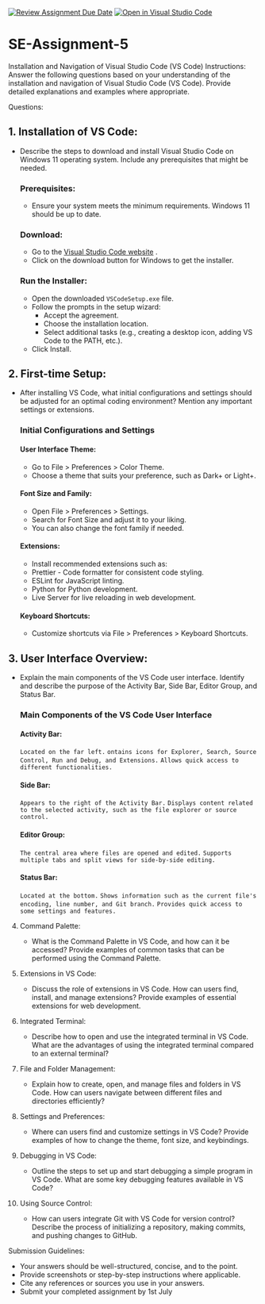 [![Review Assignment Due Date](https://classroom.github.com/assets/deadline-readme-button-22041afd0340ce965d47ae6ef1cefeee28c7c493a6346c4f15d667ab976d596c.svg)](https://classroom.github.com/a/XoLGRbHq)
[![Open in Visual Studio Code](https://classroom.github.com/assets/open-in-vscode-2e0aaae1b6195c2367325f4f02e2d04e9abb55f0b24a779b69b11b9e10269abc.svg)](https://classroom.github.com/online_ide?assignment_repo_id=15353683&assignment_repo_type=AssignmentRepo)
# SE-Assignment-5
Installation and Navigation of Visual Studio Code (VS Code)
 Instructions:
Answer the following questions based on your understanding of the installation and navigation of Visual Studio Code (VS Code). Provide detailed explanations and examples where appropriate.

 Questions:

## 1. Installation of VS Code:
   - Describe the steps to download and install Visual Studio Code on Windows 11 operating system. Include any prerequisites that might be needed.
     ### Prerequisites:
      - Ensure your system meets the minimum requirements. Windows 11 should be up to date.
     ### Download:
      - Go to the [Visual Studio Code website](https://code.visualstudio.com/) .
      - Click on the download button for Windows to get the installer.
     ### Run the Installer:
      - Open the downloaded `VSCodeSetup.exe` file.
      - Follow the prompts in the setup wizard:
         - Accept the agreement.
         - Choose the installation location.
         - Select additional tasks (e.g., creating a desktop icon, adding VS Code to the PATH, etc.).
      - Click Install.

## 2. First-time Setup:
   - After installing VS Code, what initial configurations and settings should be adjusted for an optimal coding environment? Mention any important settings or extensions.
     ### Initial Configurations and Settings
      #### User Interface Theme:
       - Go to File > Preferences > Color Theme.
       - Choose a theme that suits your preference, such as Dark+ or Light+.
      #### Font Size and Family:
       - Open File > Preferences > Settings.
       - Search for Font Size and adjust it to your liking.
       - You can also change the font family if needed.
      #### Extensions:
       - Install recommended extensions such as:
       - Prettier - Code formatter for consistent code styling.
       - ESLint for JavaScript linting.
       - Python for Python development.
       - Live Server for live reloading in web development.
      #### Keyboard Shortcuts:
       - Customize shortcuts via File > Preferences > Keyboard Shortcuts.

## 3. User Interface Overview:
   - Explain the main components of the VS Code user interface. Identify and describe the purpose of the Activity Bar, Side Bar, Editor Group, and Status Bar.
     ### Main Components of the VS Code User Interface
       #### Activity Bar:
       `Located on the far left.`
       `ontains icons for Explorer, Search, Source Control, Run and Debug, and Extensions.`
       `Allows quick access to different functionalities.`
       #### Side Bar:
       `Appears to the right of the Activity Bar.`
       `Displays content related to the selected activity, such as the file explorer or source control.`
       #### Editor Group:
       `The central area where files are opened and edited.`
       `Supports multiple tabs and split views for side-by-side editing.`
       #### Status Bar:
       `Located at the bottom.`
       `Shows information such as the current file's encoding, line number, and Git branch.`
       `Provides quick access to some settings and features.`

4. Command Palette:
   - What is the Command Palette in VS Code, and how can it be accessed? Provide examples of common tasks that can be performed using the Command Palette.

5. Extensions in VS Code:
   - Discuss the role of extensions in VS Code. How can users find, install, and manage extensions? Provide examples of essential extensions for web development.

6. Integrated Terminal:
   - Describe how to open and use the integrated terminal in VS Code. What are the advantages of using the integrated terminal compared to an external terminal?

7. File and Folder Management:
   - Explain how to create, open, and manage files and folders in VS Code. How can users navigate between different files and directories efficiently?

8. Settings and Preferences:
   - Where can users find and customize settings in VS Code? Provide examples of how to change the theme, font size, and keybindings.

9. Debugging in VS Code:
   - Outline the steps to set up and start debugging a simple program in VS Code. What are some key debugging features available in VS Code?

10. Using Source Control:
    - How can users integrate Git with VS Code for version control? Describe the process of initializing a repository, making commits, and pushing changes to GitHub.

 Submission Guidelines:
- Your answers should be well-structured, concise, and to the point.
- Provide screenshots or step-by-step instructions where applicable.
- Cite any references or sources you use in your answers.
- Submit your completed assignment by 1st July 

